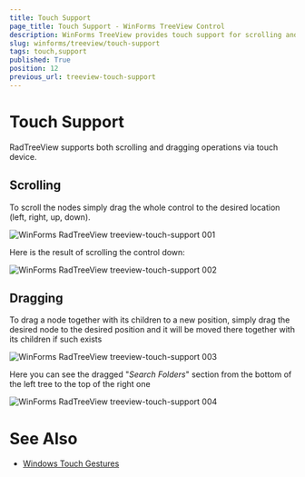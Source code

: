 ```yaml
---
title: Touch Support
page_title: Touch Support - WinForms TreeView Control
description: WinForms TreeView provides touch support for scrolling and dragging out of the box.
slug: winforms/treeview/touch-support
tags: touch,support
published: True
position: 12
previous_url: treeview-touch-support
---
```


# Touch Support

RadTreeView supports both scrolling and dragging operations via touch device.

## Scrolling

To scroll the nodes simply drag the whole control to the desired location (left, right, up, down).

![WinForms RadTreeView treeview-touch-support 001](images/treeview-touch-support001.png)

Here is the result of scrolling the control down:

![WinForms RadTreeView treeview-touch-support 002](images/treeview-touch-support002.png)

## Dragging

To drag a node together with its children to a new position, simply drag the desired node to the desired position and it will be moved there together with its children if such exists

![WinForms RadTreeView treeview-touch-support 003](images/treeview-touch-support003.png)

Here you can see the dragged "*Search Folders*" section from the bottom of the left tree to the top of the right one

![WinForms RadTreeView treeview-touch-support 004](images/treeview-touch-support004.png)

# See Also

 * [Windows Touch Gestures](http://msdn.microsoft.com/en-us/library/windows/desktop/dd940543(v=vs.85).aspx)
